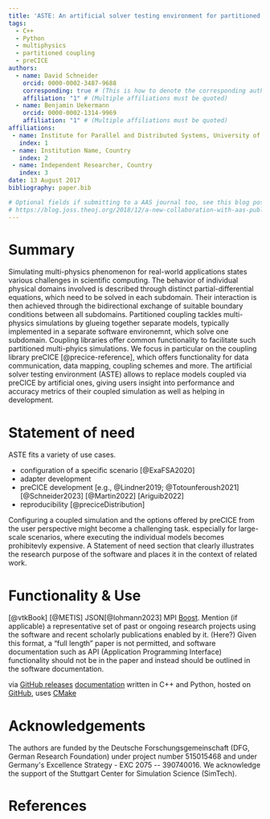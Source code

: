 ```yaml
---
title: 'ASTE: An artificial solver testing environment for partitioned coupling'
tags:
  - C++
  - Python
  - multiphysics
  - partitioned coupling
  - preCICE
authors:
  - name: David Schneider
    orcid: 0000-0002-3487-9688
    corresponding: true # (This is how to denote the corresponding author)
    affiliation: "1" # (Multiple affiliations must be quoted)
  - name: Benjamin Uekermann
    orcid: 0000-0002-1314-9969
    affiliation: "1" # (Multiple affiliations must be quoted)
affiliations:
 - name: Institute for Parallel and Distributed Systems, University of Stuttgart, Germany
   index: 1
 - name: Institution Name, Country
   index: 2
 - name: Independent Researcher, Country
   index: 3
date: 13 August 2017
bibliography: paper.bib

# Optional fields if submitting to a AAS journal too, see this blog post:
# https://blog.joss.theoj.org/2018/12/a-new-collaboration-with-aas-publishing
---
```


<!-- TODO: Make sure we don't exceed 35 lines in the markdown file -->
<!-- A summary describing the high-level functionality and purpose of the software for a diverse, non-specialist audience. -->

# Summary

Simulating multi-physics phenomenon for real-world applications states various challenges in scientific computing.
The behavior of individual physical domains involved is described through distinct partial-differential equations, which need to be solved in each subdomain.
Their interaction is then achieved through the bidirectional exchange of suitable boundary conditions between all subdomains.
Partitioned coupling tackles multi-physics simulations by glueing together separate models, typically implemented in a separate software environemnt, which solve one subdomain.
Coupling libraries offer common functionality to facilitate such partitioned multi-phyics simulations.
We focus in particular on the coupling library preCICE [@precice-reference], which offers functionality for data communication, data mapping, coupling schemes and more.
The artificial solver testing environment (ASTE) allows to replace models coupled via preCICE by artificial ones, giving users insight into performance and accuracy metrics of their coupled simulation as well as helping in development.

# Statement of need

ASTE fits a variety of use cases.

- configuration of a specific scenario [@ExaFSA2020]
- adapter development
- preCICE development [e.g., @Lindner2019; @Totounferoush2021] [@Schneider2023] [@Martin2022] [Ariguib2022]
- reproducibility [@preciceDistribution]

Configuring a coupled simulation and the options offered by preCICE from the user perspective might become a challenging task.
 especially for large-scale scenarios, where executing the individual models becomes prohibitevly expensive.
A Statement of need section that clearly illustrates the research purpose of the software and places it in the context of related work.

# Functionality & Use

[@vtkBook] [@METIS]
JSON[@lohmann2023]
MPI
[Boost](https://boost.org/).
Mention (if applicable) a representative set of past or ongoing research projects using the software and recent scholarly publications enabled by it. (Here?)
Given this format, a “full length” paper is not permitted, and software documentation such as API (Application Programming Interface) functionality should not be in the paper and instead should be outlined in the software documentation.

via [GitHub releases](https://github.com/precice/aste/releases)
[documentation](https://precice.org/tooling-aste.html)
written in C++ and Python, hosted on [GitHub](https://github.com/precice/aste), uses [CMake](https://cmake.org/)

# Acknowledgements

The authors are funded by the Deutsche Forschungsgemeinschaft (DFG, German Research Foundation) under project number 515015468 and under Germany's Excellence Strategy - EXC 2075 -- 390740016. We acknowledge the support of the Stuttgart Center for Simulation Science (SimTech).

# References
